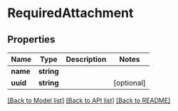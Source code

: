 # RequiredAttachment

## Properties
Name | Type | Description | Notes
------------ | ------------- | ------------- | -------------
**name** | **string** |  | 
**uuid** | **string** |  | [optional] 

[[Back to Model list]](../README.md#documentation-for-models) [[Back to API list]](../README.md#documentation-for-api-endpoints) [[Back to README]](../README.md)


